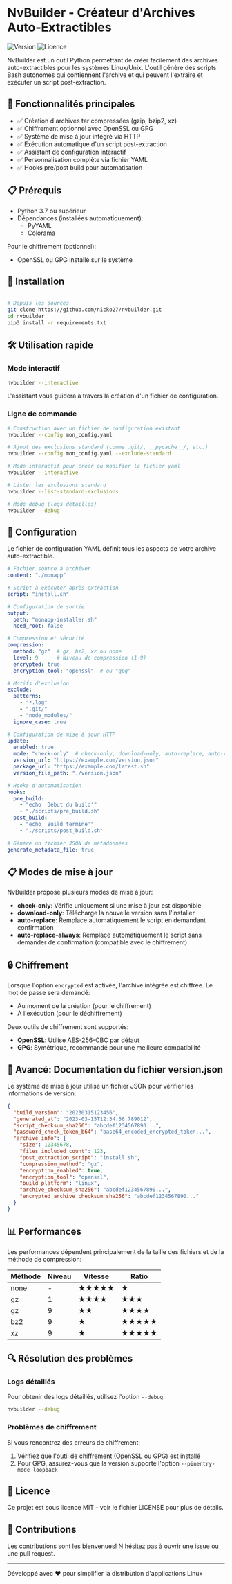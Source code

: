 # NvBuilder - Créateur d'Archives Auto-Extractibles

![Version](https://img.shields.io/badge/version-1.0-blue)
![Licence](https://img.shields.io/badge/licence-MIT-green)

NvBuilder est un outil Python permettant de créer facilement des archives auto-extractibles pour les systèmes Linux/Unix. L'outil génère des scripts Bash autonomes qui contiennent l'archive et qui peuvent l'extraire et exécuter un script post-extraction.

## 🚀 Fonctionnalités principales

- ✅ Création d'archives tar compressées (gzip, bzip2, xz)
- ✅ Chiffrement optionnel avec OpenSSL ou GPG
- ✅ Système de mise à jour intégré via HTTP
- ✅ Exécution automatique d'un script post-extraction
- ✅ Assistant de configuration interactif
- ✅ Personnalisation complète via fichier YAML
- ✅ Hooks pre/post build pour automatisation

## 📋 Prérequis

- Python 3.7 ou supérieur
- Dépendances (installées automatiquement):
  - PyYAML
  - Colorama

Pour le chiffrement (optionnel):
- OpenSSL ou GPG installé sur le système

## 💾 Installation

```bash

# Depuis les sources
git clone https://github.com/nicko27/nvbuilder.git
cd nvbuilder
pip3 install -r requirements.txt
```

## 🛠️ Utilisation rapide

### Mode interactif

```bash
nvbuilder --interactive
```

L'assistant vous guidera à travers la création d'un fichier de configuration.

### Ligne de commande

```bash
# Construction avec un fichier de configuration existant
nvbuilder --config mon_config.yaml

# Ajout des exclusions standard (comme .git/, __pycache__/, etc.)
nvbuilder --config mon_config.yaml --exclude-standard

# Mode interactif pour créer ou modifier le fichier yaml
nvbuilder --interactive

# Lister les exclusions standard
nvbuilder --list-standard-exclusions

# Mode debug (logs détaillés)
nvbuilder --debug
```

## 📝 Configuration

Le fichier de configuration YAML définit tous les aspects de votre archive auto-extractible.

```yaml
# Fichier source à archiver
content: "./monapp"

# Script à exécuter après extraction
script: "install.sh"

# Configuration de sortie
output:
  path: "monapp-installer.sh"
  need_root: false

# Compression et sécurité
compression:
  method: "gz"  # gz, bz2, xz ou none
  level: 9      # Niveau de compression (1-9)
  encrypted: true
  encryption_tool: "openssl"  # ou "gpg"

# Motifs d'exclusion
exclude:
  patterns:
    - "*.log"
    - ".git/"
    - "node_modules/"
  ignore_case: true

# Configuration de mise à jour HTTP
update:
  enabled: true
  mode: "check-only"  # check-only, download-only, auto-replace, auto-replace-always
  version_url: "https://example.com/version.json"
  package_url: "https://example.com/latest.sh"
  version_file_path: "./version.json"

# Hooks d'automatisation
hooks:
  pre_build:
    - "echo 'Début du build'"
    - "./scripts/pre_build.sh"
  post_build:
    - "echo 'Build terminé'"
    - "./scripts/post_build.sh"

# Génère un fichier JSON de métadonnées
generate_metadata_file: true
```

## 📋 Modes de mise à jour

NvBuilder propose plusieurs modes de mise à jour:

- **check-only**: Vérifie uniquement si une mise à jour est disponible
- **download-only**: Télécharge la nouvelle version sans l'installer
- **auto-replace**: Remplace automatiquement le script en demandant confirmation
- **auto-replace-always**: Remplace automatiquement le script sans demander de confirmation (compatible avec le chiffrement)

## 🔒 Chiffrement

Lorsque l'option `encrypted` est activée, l'archive intégrée est chiffrée. Le mot de passe sera demandé:
- Au moment de la création (pour le chiffrement)
- À l'exécution (pour le déchiffrement)

Deux outils de chiffrement sont supportés:
- **OpenSSL**: Utilise AES-256-CBC par défaut
- **GPG**: Symétrique, recommandé pour une meilleure compatibilité

## 🧰 Avancé: Documentation du fichier version.json

Le système de mise à jour utilise un fichier JSON pour vérifier les informations de version:

```json
{
  "build_version": "20230315123456",
  "generated_at": "2023-03-15T12:34:56.789012",
  "script_checksum_sha256": "abcdef1234567890...",
  "password_check_token_b64": "base64_encoded_encrypted_token...",
  "archive_info": {
    "size": 12345678,
    "files_included_count": 123,
    "post_extraction_script": "install.sh",
    "compression_method": "gz",
    "encryption_enabled": true,
    "encryption_tool": "openssl",
    "build_platform": "linux",
    "archive_checksum_sha256": "abcdef1234567890...",
    "encrypted_archive_checksum_sha256": "abcdef1234567890..."
  }
}
```

## 📊 Performances

Les performances dépendent principalement de la taille des fichiers et de la méthode de compression:

| Méthode | Niveau | Vitesse | Ratio |
|---------|--------|---------|-------|
| none    | -      | ★★★★★  | ★     |
| gz      | 1      | ★★★★   | ★★★   |
| gz      | 9      | ★★     | ★★★★  |
| bz2     | 9      | ★      | ★★★★★ |
| xz      | 9      | ★      | ★★★★★ |

## 🔍 Résolution des problèmes

### Logs détaillés

Pour obtenir des logs détaillés, utilisez l'option `--debug`:

```bash
nvbuilder --debug
```

### Problèmes de chiffrement

Si vous rencontrez des erreurs de chiffrement:

1. Vérifiez que l'outil de chiffrement (OpenSSL ou GPG) est installé
2. Pour GPG, assurez-vous que la version supporte l'option `--pinentry-mode loopback`

## 📜 Licence

Ce projet est sous licence MIT - voir le fichier LICENSE pour plus de détails.

## 🙏 Contributions

Les contributions sont les bienvenues! N'hésitez pas à ouvrir une issue ou une pull request.

---

Développé avec ❤️ pour simplifier la distribution d'applications Linux